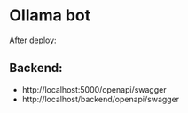 # Ollama bot


After deploy:

## Backend:

* http://localhost:5000/openapi/swagger
* http://localhost/backend/openapi/swagger

